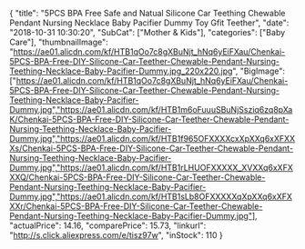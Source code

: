 {
	"title": "5PCS BPA Free Safe and Natual Silicone Car Teething Chewable Pendant Nursing Necklace Baby Pacifier Dummy Toy Gfit Teether",
	"date": "2018-10-31 10:30:20",
	"SubCat": ["Mother & Kids"],
	"categories": ["Baby Care"],
	"thumbnailImage": "https://ae01.alicdn.com/kf/HTB1qOo7c8gXBuNjt_hNq6yEiFXau/Chenkai-5PCS-BPA-Free-DIY-Silicone-Car-Teether-Chewable-Pendant-Nursing-Teething-Necklace-Baby-Pacifier-Dummy.jpg_220x220.jpg",
	"BigImage": ["https://ae01.alicdn.com/kf/HTB1qOo7c8gXBuNjt_hNq6yEiFXau/Chenkai-5PCS-BPA-Free-DIY-Silicone-Car-Teether-Chewable-Pendant-Nursing-Teething-Necklace-Baby-Pacifier-Dummy.jpg","https://ae01.alicdn.com/kf/HTB1m6oFuuuSBuNjSsziq6zq8pXaK/Chenkai-5PCS-BPA-Free-DIY-Silicone-Car-Teether-Chewable-Pendant-Nursing-Teething-Necklace-Baby-Pacifier-Dummy.jpg","https://ae01.alicdn.com/kf/HTB1f965OFXXXXcxXpXXq6xXFXXXs/Chenkai-5PCS-BPA-Free-DIY-Silicone-Car-Teether-Chewable-Pendant-Nursing-Teething-Necklace-Baby-Pacifier-Dummy.jpg","https://ae01.alicdn.com/kf/HTB1rLHUOFXXXXX_XVXXq6xXFXXXQ/Chenkai-5PCS-BPA-Free-DIY-Silicone-Car-Teether-Chewable-Pendant-Nursing-Teething-Necklace-Baby-Pacifier-Dummy.jpg","https://ae01.alicdn.com/kf/HTB1sLb8OFXXXXXqXpXXq6xXFXXXr/Chenkai-5PCS-BPA-Free-DIY-Silicone-Car-Teether-Chewable-Pendant-Nursing-Teething-Necklace-Baby-Pacifier-Dummy.jpg"],
	"actualPrice": 14.16,
	"comparePrice": 15.73,
	"linkurl": "http://s.click.aliexpress.com/e/tisz97w",
	"inStock": 110
}

